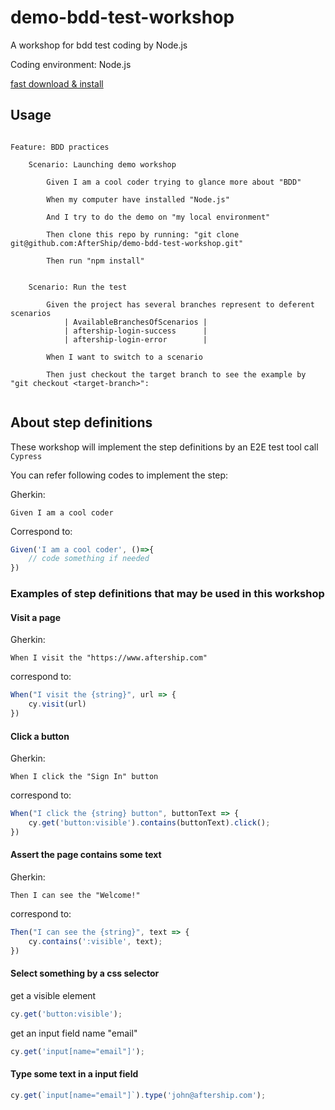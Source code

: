 # demo-bdd-test-workshop
A workshop for bdd test coding by Node.js

Coding environment: Node.js

[fast download & install](https://nodejs.org/)

## Usage

```gherkin

Feature: BDD practices

	Scenario: Launching demo workshop

		Given I am a cool coder trying to glance more about "BDD"

		When my computer have installed "Node.js"

		And I try to do the demo on "my local environment"

		Then clone this repo by running: "git clone git@github.com:AfterShip/demo-bdd-test-workshop.git"

		Then run "npm install"


	Scenario: Run the test

		Given the project has several branches represent to deferent scenarios
			| AvailableBranchesOfScenarios |
			| aftership-login-success      |
			| aftership-login-error        |

		When I want to switch to a scenario

		Then just checkout the target branch to see the example by "git checkout <target-branch>":


```

## About step definitions

These workshop will implement the step definitions by an E2E test tool call `Cypress`

You can refer following codes to implement the step:

Gherkin:
```gherkin
Given I am a cool coder
```
Correspond to:
```js
Given('I am a cool coder', ()=>{
	// code something if needed
})
```

### Examples of step definitions that may be used in this workshop

#### Visit a page

Gherkin:
```gherkin
When I visit the "https://www.aftership.com"
```
correspond to:
```js
When("I visit the {string}", url => {
	cy.visit(url)
})
```

#### Click a button

Gherkin:
```gherkin
When I click the "Sign In" button
```
correspond to:
```js
When("I click the {string} button", buttonText => {
	cy.get('button:visible').contains(buttonText).click();
})
```

#### Assert the page contains some text

Gherkin:
```gherkin
Then I can see the "Welcome!"
```
correspond to:
```js
Then("I can see the {string}", text => {
	cy.contains(':visible', text);
})
```
#### Select something by a css selector

get a visible element
```js
cy.get('button:visible');
```

get an input field name "email"
```js
cy.get('input[name="email"]');
```

#### Type some text in a input field

```js
cy.get(`input[name="email"]`).type('john@aftership.com');
```



